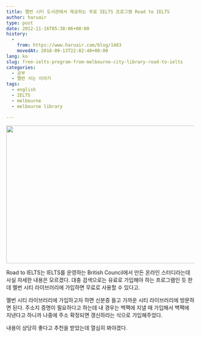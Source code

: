 ```yaml
---
title: 멜번 시티 도서관에서 제공하는 무료 IELTS 프로그램 Road to IELTS
author: haruair
type: post
date: 2012-11-16T05:38:06+00:00
history:
  - 
    from: https://www.haruair.com/blog/1403
    movedAt: 2018-09-13T22:02:40+00:00
lang: ko
slug: free-ielts-program-from-melbourne-city-library-road-to-ielts
categories:
  - 공부
  - 멜번 사는 이야기
tags:
  - english
  - IELTS
  - melbourne
  - melbourne library

---
```

[<img data-attachment-id="1406" data-permalink="https://edykim.com/blog/1403/road-to-ielts-city-of-melbourne" data-orig-file="https://edykim.com/wp-content/uploads/2012/11/Road-to-IELTS-City-of-Melbourne.png?fit=903%2C503&ssl=1" data-orig-size="903,503" data-comments-opened="1" data-image-meta="{&quot;aperture&quot;:&quot;0&quot;,&quot;credit&quot;:&quot;&quot;,&quot;camera&quot;:&quot;&quot;,&quot;caption&quot;:&quot;&quot;,&quot;created_timestamp&quot;:&quot;0&quot;,&quot;copyright&quot;:&quot;&quot;,&quot;focal_length&quot;:&quot;0&quot;,&quot;iso&quot;:&quot;0&quot;,&quot;shutter_speed&quot;:&quot;0&quot;,&quot;title&quot;:&quot;&quot;}" data-image-title="Road to IELTS &#8211; City of Melbourne" data-image-description="" data-medium-file="https://edykim.com/wp-content/uploads/2012/11/Road-to-IELTS-City-of-Melbourne.png?fit=300%2C167&ssl=1" data-large-file="https://edykim.com/wp-content/uploads/2012/11/Road-to-IELTS-City-of-Melbourne.png?fit=660%2C368&ssl=1" src="https://haruair.com/wp-content/uploads/2012/11/Road-to-IELTS-City-of-Melbourne.png?resize=660%2C368" alt="" title="Road to IELTS - City of Melbourne" width="660" height="368" class="aligncenter size-full wp-image-1406" srcset="https://edykim.com/wp-content/uploads/2012/11/Road-to-IELTS-City-of-Melbourne.png?w=903&ssl=1 903w, https://edykim.com/wp-content/uploads/2012/11/Road-to-IELTS-City-of-Melbourne.png?resize=300%2C167&ssl=1 300w, https://edykim.com/wp-content/uploads/2012/11/Road-to-IELTS-City-of-Melbourne.png?resize=624%2C347&ssl=1 624w" sizes="(max-width: 660px) 100vw, 660px" data-recalc-dims="1" />][1]

Road to IELTS는 IELTS를 운영하는 British Council에서 만든 온라인 스터디라는데 사실 자세한 내용은 모르겠다. 대충 검색으로는 유료로 가입해야 하는 프로그램인 듯 한데 멜번 시티 라이브러리에 가입하면 무료로 사용할 수 있다고.

멜번 시티 라이브러리에 가입하고자 하면 신분증 들고 가까운 시티 라이브러리에 방문하면 된다. 주소지 증명이 필요하다고 하는데 내 경우는 백팩에 지낼 때 가입해서 백팩에 지낸다고 하니까 나중에 주소 확정되면 갱신하라는 식으로 가입해주었다.

내용이 상당히 좋다고 추천을 받았는데 열심히 봐야겠다.

 [1]: https://haruair.com/wp-content/uploads/2012/11/Road-to-IELTS-City-of-Melbourne.png